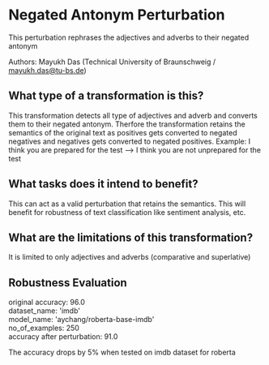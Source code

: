 # Negated Antonym Perturbation 
This perturbation rephrases the adjectives and adverbs to their negated antonym

Authors: Mayukh Das (Technical University of Braunschweig  / mayukh.das@tu-bs.de) 

## What type of a transformation is this?
This transformation detects all type of adjectives and adverb and converts them to their negated antonym.
Therfore the transformation retains the semantics of the original text as positives gets converted to negated negatives and negatives gets converted to negated positives.
Example: I think you are prepared for the test --> I think you are not unprepared for the test
## What tasks does it intend to benefit?
This can act as a valid perturbation that retains the semantics.
This will benefit for robustness of text classification like sentiment analysis, etc.


## What are the limitations of this transformation?
It is limited to only adjectives and adverbs (comparative and superlative)

## Robustness Evaluation

original accuracy: 96.0  
dataset_name: 'imdb'  
model_name: 'aychang/roberta-base-imdb'  
no_of_examples: 250  
accuracy after perturbation: 91.0  
 
The accuracy drops by 5% when tested on imdb dataset for roberta

